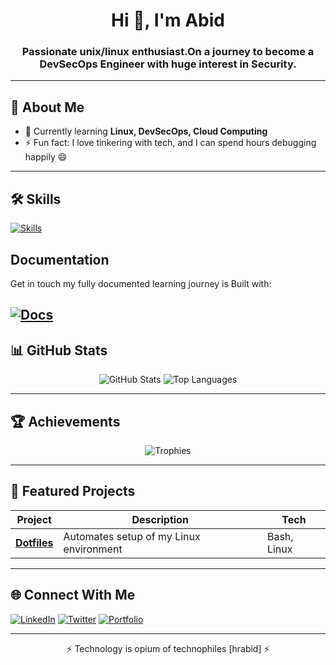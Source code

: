 <!-- Banner / Header -->
<!--
<p align="center">
  <img src="https://your-banner-image-link-here" alt="Banner" />
</p>
-->

<h1 align="center">Hi 👋, I'm Abid</h1>
<h3 align="center">Passionate unix/linux enthusiast.On a journey to become a <b>DevSecOps</b> Engineer with huge interest in <b>Security</b>.</h3>

---

## 🚀 About Me

- 🌱 Currently learning **Linux, DevSecOps, Cloud Computing**
- ⚡ Fun fact: I love tinkering with tech, and I can spend hours debugging happily 😄

---

## 🛠 Skills

<!-- Skill Icons -->
[![Skills](https://skillicons.dev/icons?i=linux,arch,bash,git,github,go,docker,neovim)](https://skillicons.dev)

## Documentation

Get in touch my fully documented learning journey is Built with:

[![Docs](https://skillicons.dev/icons?i=md,obsidian,github)](https://skillicons.dev)
---

## 📊 GitHub Stats

<p align="center">
  <img src="https://github-readme-stats.vercel.app/api?username=hrabid&show_icons=true&theme=tokyonight" alt="GitHub Stats" />
  <img src="https://github-readme-stats.vercel.app/api/top-langs/?username=hrabid&layout=compact&theme=tokyonight" alt="Top Languages" />
</p>

---

## 🏆 Achievements

<p align="center">
  <img src="https://github-profile-trophy.vercel.app/?username=hrabid&theme=onedark" alt="Trophies" />
</p>

---

## 📂 Featured Projects

| Project | Description | Tech |
|---------|-------------|------|
| [**Dotfiles**](https://github.com/hrabid/Dotfiles) | Automates setup of my Linux environment | Bash, Linux |

---

## 🌐 Connect With Me

[![LinkedIn](https://img.shields.io/badge/LinkedIn-blue?logo=linkedin&logoColor=white)](https://linkedin.com/in/)
[![Twitter](https://img.shields.io/badge/Twitter-black?logo=twitter&logoColor=white)](https://twitter.com/hrabid2)
[![Portfolio](https://img.shields.io/badge/Portfolio-000?logo=firefox&logoColor=white)](https://)

---

<!-- Fun footer -->
<p align="center">⚡ Technology is opium of technophiles [hrabid] ⚡</p>
